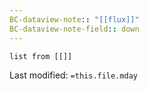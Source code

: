 ```yaml
---
BC-dataview-note:: "[[flux]]"
BC-dataview-note-field:: down
---
```

```dataview
list from [[]]
```


Last modified: `=this.file.mday`